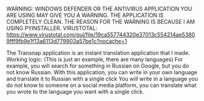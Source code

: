 WARNING: WINDOWS DEFENDER OR THE ANTIVIRUS APPLICATION YOU ARE USING MAY GIVE YOU A WARNING. THE APPLICATION IS COMPLETELY CLEAN. THE REASON FOR THE WARNING IS BECAUSE I AM USING PYINSTALLER.
VIRUSTOTAL: https://www.virustotal.com/gui/file/19ca557744320e37013c554214ae53809fff9fb9e1f13a6113d779903a57be1c?nocache=1

The Transnap application is an instant translation application that I made.
Working logic: (This is just an example, there are many languages)
For example, you will search for something in Russian on Google, but you do not know Russian. With this application, you can write in your own language and translate it to Russian with a single click
You will write in a language you do not know to someone on a social media platform, you can translate what you wrote to the language you want with a single click.
